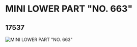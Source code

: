 # MINI LOWER PART "NO. 663"
## 17537
![MINI LOWER PART "NO. 663"](https://lc-www-live-s.legocdn.com/media/bricks/5/2/6073195.jpg)
